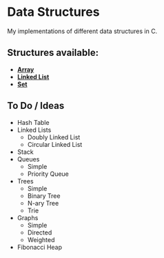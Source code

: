 # Data Structures
My implementations of different data structures in C.

## Structures available:
  * [**Array**](https://github.com/achaval-tomas/Data-Structures/tree/main/Array)
  * [**Linked List**](https://github.com/achaval-tomas/Data-Structures/tree/main/Linked-List)
  * [**Set**](https://github.com/achaval-tomas/Data-Structures/tree/main/Set)


## To Do / Ideas
 * Hash Table
 * Linked Lists
   * Doubly Linked List
   * Circular Linked List
 * Stack
 * Queues
   * Simple
   * Priority Queue
 * Trees
   * Simple
   * Binary Tree
   * N-ary Tree
   * Trie
 * Graphs
   * Simple
   * Directed
   * Weighted
 * Fibonacci Heap
